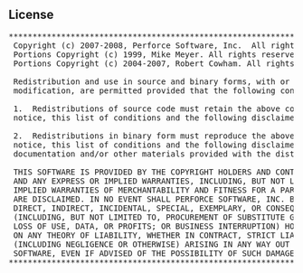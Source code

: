 ## License

<pre>
*******************************************************************************
 Copyright (c) 2007-2008, Perforce Software, Inc.  All rights reserved.
 Portions Copyright (c) 1999, Mike Meyer. All rights reserved.
 Portions Copyright (c) 2004-2007, Robert Cowham. All rights reserved.

 Redistribution and use in source and binary forms, with or without
 modification, are permitted provided that the following conditions are met:

 1.  Redistributions of source code must retain the above copyright
 notice, this list of conditions and the following disclaimer.

 2.  Redistributions in binary form must reproduce the above copyright
 notice, this list of conditions and the following disclaimer in the
 documentation and/or other materials provided with the distribution.

 THIS SOFTWARE IS PROVIDED BY THE COPYRIGHT HOLDERS AND CONTRIBUTORS "AS IS"
 AND ANY EXPRESS OR IMPLIED WARRANTIES, INCLUDING, BUT NOT LIMITED TO, THE
 IMPLIED WARRANTIES OF MERCHANTABILITY AND FITNESS FOR A PARTICULAR PURPOSE
 ARE DISCLAIMED. IN NO EVENT SHALL PERFORCE SOFTWARE, INC. BE LIABLE FOR ANY
 DIRECT, INDIRECT, INCIDENTAL, SPECIAL, EXEMPLARY, OR CONSEQUENTIAL DAMAGES
 (INCLUDING, BUT NOT LIMITED TO, PROCUREMENT OF SUBSTITUTE GOODS OR SERVICES;
 LOSS OF USE, DATA, OR PROFITS; OR BUSINESS INTERRUPTION) HOWEVER CAUSED AND
 ON ANY THEORY OF LIABILITY, WHETHER IN CONTRACT, STRICT LIABILITY, OR TORT
 (INCLUDING NEGLIGENCE OR OTHERWISE) ARISING IN ANY WAY OUT OF THE USE OF THIS
 SOFTWARE, EVEN IF ADVISED OF THE POSSIBILITY OF SUCH DAMAGE.
*******************************************************************************
</pre>
